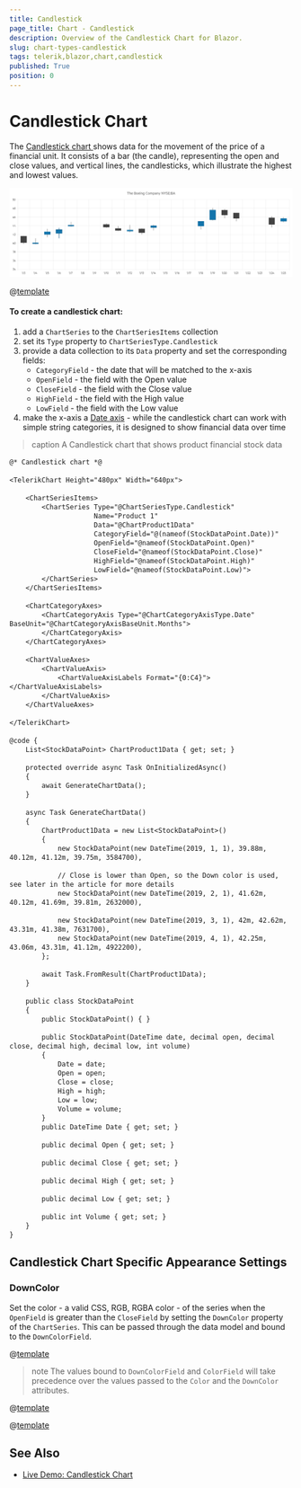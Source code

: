 ```yaml
---
title: Candlestick
page_title: Chart - Candlestick
description: Overview of the Candlestick Chart for Blazor.
slug: chart-types-candlestick
tags: telerik,blazor,chart,candlestick
published: True
position: 0
---
```


# Candlestick Chart

The <a href="https://www.telerik.com/blazor-ui/candlestick-chart" target="_blank"> Candlestick chart </a>shows data for the movement of the price of a financial unit. It consists of a bar (the candle), representing the open and close values, and vertical lines, the candlesticks, which illustrate the highest and lowest values.

![candlestick chart](images/candlestick-chart.png)

@[template](/_contentTemplates/chart/link-to-basics.md#understand-basics-and-databinding-first)

#### To create a candlestick chart:

1. add a `ChartSeries` to the `ChartSeriesItems` collection
2. set its `Type` property to `ChartSeriesType.Candlestick`
3. provide a data collection to its `Data` property and set the corresponding fields:
    * `CategoryField` - the date that will be matched to the x-axis
    * `OpenField` - the field with the Open value
    * `CloseField` - the field with the Close value
    * `HighField` - the field with the High value
    * `LowField` - the field with the Low value
4. make the x-axis a [Date axis](slug://components/chart/date-axis) - while the candlestick chart can work with simple string categories, it is designed to show financial data over time


>caption A Candlestick chart that shows product financial stock data

````RAZOR
@* Candlestick chart *@

<TelerikChart Height="480px" Width="640px">

    <ChartSeriesItems>
        <ChartSeries Type="@ChartSeriesType.Candlestick"
                     Name="Product 1"
                     Data="@ChartProduct1Data"
                     CategoryField="@(nameof(StockDataPoint.Date))"
                     OpenField="@nameof(StockDataPoint.Open)"
                     CloseField="@nameof(StockDataPoint.Close)"
                     HighField="@nameof(StockDataPoint.High)"
                     LowField="@nameof(StockDataPoint.Low)">
        </ChartSeries>
    </ChartSeriesItems>

    <ChartCategoryAxes>
        <ChartCategoryAxis Type="@ChartCategoryAxisType.Date" BaseUnit="@ChartCategoryAxisBaseUnit.Months">
        </ChartCategoryAxis>
    </ChartCategoryAxes>

    <ChartValueAxes>
        <ChartValueAxis>
            <ChartValueAxisLabels Format="{0:C4}"></ChartValueAxisLabels>
        </ChartValueAxis>
    </ChartValueAxes>

</TelerikChart>

@code {
    List<StockDataPoint> ChartProduct1Data { get; set; }

    protected override async Task OnInitializedAsync()
    {
        await GenerateChartData();
    }

    async Task GenerateChartData()
    {
        ChartProduct1Data = new List<StockDataPoint>()
        {
            new StockDataPoint(new DateTime(2019, 1, 1), 39.88m, 40.12m, 41.12m, 39.75m, 3584700),
            
            // Close is lower than Open, so the Down color is used, see later in the article for more details
            new StockDataPoint(new DateTime(2019, 2, 1), 41.62m, 40.12m, 41.69m, 39.81m, 2632000),
            
            new StockDataPoint(new DateTime(2019, 3, 1), 42m, 42.62m, 43.31m, 41.38m, 7631700),
            new StockDataPoint(new DateTime(2019, 4, 1), 42.25m, 43.06m, 43.31m, 41.12m, 4922200),
        };

        await Task.FromResult(ChartProduct1Data);
    }

    public class StockDataPoint
    {
        public StockDataPoint() { }

        public StockDataPoint(DateTime date, decimal open, decimal close, decimal high, decimal low, int volume)
        {
            Date = date;
            Open = open;
            Close = close;
            High = high;
            Low = low;
            Volume = volume;
        }
        public DateTime Date { get; set; }

        public decimal Open { get; set; }

        public decimal Close { get; set; }

        public decimal High { get; set; }

        public decimal Low { get; set; }

        public int Volume { get; set; }
    }
}
````



## Candlestick Chart Specific Appearance Settings


### DownColor

Set the color - a valid CSS, RGB, RGBA color - of the series when the `OpenField` is greater than the `CloseField` by setting the `DownColor` property of the `ChartSeries`. This can be passed through the data model and bound to the `DownColorField`.

@[template](/_contentTemplates/stockchart/link-to-basics.md#color-field-column-ohlc-candlestick)

>note The values bound to `DownColorField` and `ColorField` will take precedence over the values passed to the `Color` and the `DownColor` attributes. 

@[template](/_contentTemplates/stockchart/link-to-basics.md#gap-and-spacing)

@[template](/_contentTemplates/chart/link-to-basics.md#configurable-nested-chart-settings)




## See Also

 * [Live Demo: Candlestick Chart](https://demos.telerik.com/blazor-ui/chart/candlestick-chart)
